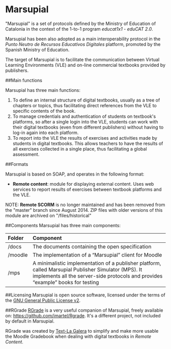 Marsupial
=========

"Marsupial" is a set of protocols defined by the Ministry of Education of Catalonia in the context of the 1-to-1 program *educat1x1 - eduCAT 2.0*.

Marsupial has been also adopted as a main interoperability protocol in the *Punto Neutro de Recursos Educativos Digitales* platform, promoted by the Spanish Ministry of Education.

The target of Marsupial is to facilitate the communication between Virtual Learning Environments (VLE) and on-line commercial textbooks provided by publishers.


##Main functions

Marsupial has three main functions:

1. To define an internal structure of digital textbooks, usually as a tree of chapters or topics, thus facilitating direct references from the VLE to specific contents of the book.
2. To manage credentials and authentication of students on textbook's platforms, so after a single login into the VLE, students can work with their digital textbooks (even from different publishers) without having to log-in again into each platform.
3. To report into the VLE the results of exercises and activities made by students in digital textbooks. This allows teachers to have the results of all exercises collected in a single place, thus facilitating a global assessment.

##Formats

Marsupial is based on SOAP, and operates in the following format:

- **Remote content**: module for displaying external content. Uses web services to report results of exercises between textbook platforms and the VLE.

NOTE: **Remote SCORM** is no longer maintained and has been removed from the "master" branch since August 2014. ZIP files with older versions of this module are archived on "/files/historical"


##Components
Marsupial has three main components:

|Folder|Component|
|:------|:---------|
|/docs|The documents containing the open specification|
|/moodle|The implementation of a “Marsupial” client for Moodle|
|/mps|A minimalistic implementation of a publisher platform, called Marsupial Publisher Simulator (MPS). It implements all the server-side protocols and provides “example” books for testing|

##Licensing
Marsupial is open source software, licensed under the terms of the [GNU General Public License v2](http://www.gnu.org/licenses/gpl-2.0.html).

##RGrade
[RGrade](https://github.com/imartel/Rgrade) is a very useful companion of Marsupial, freely available on: https://github.com/imartel/Rgrade. It's a different project, not included by default in Marsupial.

RGrade was created by [Text-La Galera](http://www.text-lagalera.cat/) to simplify and make more usable the Moodle Gradebook when dealing with digital textbooks in *Remote Content*.
